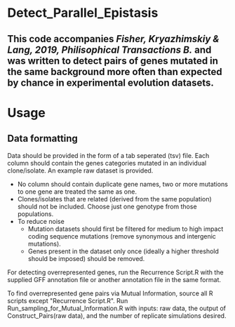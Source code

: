 # Detect_Parallel_Epistasis

This code accompanies *Fisher, Kryazhimskiy & Lang, 2019, Philisophical Transactions B.* and was written to detect pairs of genes mutated in the same background more often than expected by chance in experimental evolution datasets.
---

# Usage 

## Data formatting

Data should be provided in the form of a tab seperated (tsv) file. Each column should contain the genes categories mutated in an individual clone/isolate. An example raw dataset is provided. 
  - No column should contain duplicate gene names, two or more mutations to one gene are treated the same as one.
  - Clones/isolates that are related (derived from the same population) should not be included. Choose just one genotype from those populations. 
  - To reduce noise
    - Mutation datasets should first be filtered for medium to high impact coding sequence mutations (remove synonymous and intergenic mutations).
    - Genes present in the dataset only once (ideally a higher threshold should be imposed) should be removed. 
 



For detecting overrepresented genes, run the Recurrence Script.R with the supplied GFF annotation file or another annotation file in the same format. 

To find overrepresented gene pairs via Mutual Information, source all R scripts except "Recurrence Script.R". Run Run_sampling_for_Mutual_Information.R with inputs: raw data, the output of Construct_Pairs(raw data), and the number of replicate simulations desired. 
